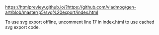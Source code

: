 https://htmlpreview.github.io/?https://github.com/vladmog/gen-art/blob/master/p5/svg%20export/index.html

To use svg export offline, uncomment line 17 in index.html to use cached svg export code.
